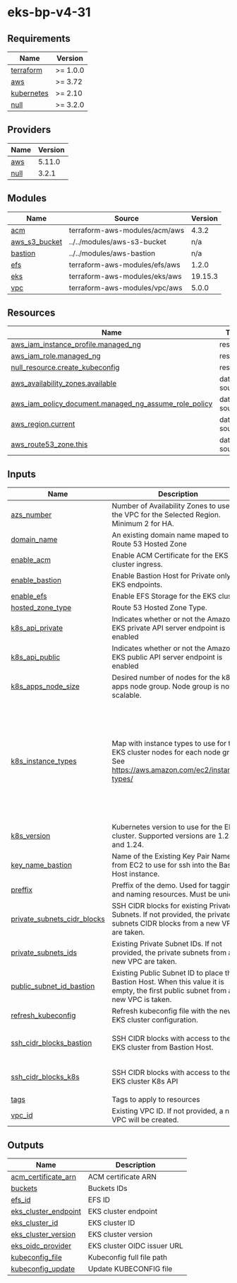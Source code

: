 # eks-bp-v4-31

<!-- BEGINNING OF PRE-COMMIT-TERRAFORM DOCS HOOK -->
## Requirements

| Name | Version |
|------|---------|
| <a name="requirement_terraform"></a> [terraform](#requirement\_terraform) | >= 1.0.0 |
| <a name="requirement_aws"></a> [aws](#requirement\_aws) | >= 3.72 |
| <a name="requirement_kubernetes"></a> [kubernetes](#requirement\_kubernetes) | >= 2.10 |
| <a name="requirement_null"></a> [null](#requirement\_null) | >= 3.2.0 |

## Providers

| Name | Version |
|------|---------|
| <a name="provider_aws"></a> [aws](#provider\_aws) | 5.11.0 |
| <a name="provider_null"></a> [null](#provider\_null) | 3.2.1 |

## Modules

| Name | Source | Version |
|------|--------|---------|
| <a name="module_acm"></a> [acm](#module\_acm) | terraform-aws-modules/acm/aws | 4.3.2 |
| <a name="module_aws_s3_bucket"></a> [aws\_s3\_bucket](#module\_aws\_s3\_bucket) | ../../modules/aws-s3-bucket | n/a |
| <a name="module_bastion"></a> [bastion](#module\_bastion) | ../../modules/aws-bastion | n/a |
| <a name="module_efs"></a> [efs](#module\_efs) | terraform-aws-modules/efs/aws | 1.2.0 |
| <a name="module_eks"></a> [eks](#module\_eks) | terraform-aws-modules/eks/aws | 19.15.3 |
| <a name="module_vpc"></a> [vpc](#module\_vpc) | terraform-aws-modules/vpc/aws | 5.0.0 |

## Resources

| Name | Type |
|------|------|
| [aws_iam_instance_profile.managed_ng](https://registry.terraform.io/providers/hashicorp/aws/latest/docs/resources/iam_instance_profile) | resource |
| [aws_iam_role.managed_ng](https://registry.terraform.io/providers/hashicorp/aws/latest/docs/resources/iam_role) | resource |
| [null_resource.create_kubeconfig](https://registry.terraform.io/providers/hashicorp/null/latest/docs/resources/resource) | resource |
| [aws_availability_zones.available](https://registry.terraform.io/providers/hashicorp/aws/latest/docs/data-sources/availability_zones) | data source |
| [aws_iam_policy_document.managed_ng_assume_role_policy](https://registry.terraform.io/providers/hashicorp/aws/latest/docs/data-sources/iam_policy_document) | data source |
| [aws_region.current](https://registry.terraform.io/providers/hashicorp/aws/latest/docs/data-sources/region) | data source |
| [aws_route53_zone.this](https://registry.terraform.io/providers/hashicorp/aws/latest/docs/data-sources/route53_zone) | data source |

## Inputs

| Name | Description | Type | Default | Required |
|------|-------------|------|---------|:--------:|
| <a name="input_azs_number"></a> [azs\_number](#input\_azs\_number) | Number of Availability Zones to use for the VPC for the Selected Region. Minimum 2 for HA. | `number` | `3` | no |
| <a name="input_domain_name"></a> [domain\_name](#input\_domain\_name) | An existing domain name maped to a Route 53 Hosted Zone | `string` | n/a | yes |
| <a name="input_enable_acm"></a> [enable\_acm](#input\_enable\_acm) | Enable ACM Certificate for the EKS cluster ingress. | `bool` | `true` | no |
| <a name="input_enable_bastion"></a> [enable\_bastion](#input\_enable\_bastion) | Enable Bastion Host for Private only EKS endpoints. | `bool` | `false` | no |
| <a name="input_enable_efs"></a> [enable\_efs](#input\_enable\_efs) | Enable EFS Storage for the EKS cluster. | `bool` | `true` | no |
| <a name="input_hosted_zone_type"></a> [hosted\_zone\_type](#input\_hosted\_zone\_type) | Route 53 Hosted Zone Type. | `string` | `"public"` | no |
| <a name="input_k8s_api_private"></a> [k8s\_api\_private](#input\_k8s\_api\_private) | Indicates whether or not the Amazon EKS private API server endpoint is enabled | `bool` | `false` | no |
| <a name="input_k8s_api_public"></a> [k8s\_api\_public](#input\_k8s\_api\_public) | Indicates whether or not the Amazon EKS public API server endpoint is enabled | `bool` | `true` | no |
| <a name="input_k8s_apps_node_size"></a> [k8s\_apps\_node\_size](#input\_k8s\_apps\_node\_size) | Desired number of nodes for the k8s-apps node group. Node group is not scalable. | `number` | `1` | no |
| <a name="input_k8s_instance_types"></a> [k8s\_instance\_types](#input\_k8s\_instance\_types) | Map with instance types to use for the EKS cluster nodes for each node group. See https://aws.amazon.com/ec2/instance-types/ | `map(list(string))` | <pre>{<br>  "agent": [<br>    "m5.2xlarge"<br>  ],<br>  "agent-spot": [<br>    "m5.2xlarge"<br>  ],<br>  "cb-apps": [<br>    "m5d.4xlarge"<br>  ],<br>  "k8s-apps": [<br>    "m5.8xlarge"<br>  ]<br>}</pre> | no |
| <a name="input_k8s_version"></a> [k8s\_version](#input\_k8s\_version) | Kubernetes version to use for the EKS cluster. Supported versions are 1.23 and 1.24. | `string` | `"1.24"` | no |
| <a name="input_key_name_bastion"></a> [key\_name\_bastion](#input\_key\_name\_bastion) | Name of the Existing Key Pair Name from EC2 to use for ssh into the Bastion Host instance. | `string` | `""` | no |
| <a name="input_preffix"></a> [preffix](#input\_preffix) | Preffix of the demo. Used for tagging and naming resources. Must be unique. | `string` | n/a | yes |
| <a name="input_private_subnets_cidr_blocks"></a> [private\_subnets\_cidr\_blocks](#input\_private\_subnets\_cidr\_blocks) | SSH CIDR blocks for existing Private Subnets. If not provided, the private subnets CIDR blocks from a new VPC are taken. | `list(string)` | `[]` | no |
| <a name="input_private_subnets_ids"></a> [private\_subnets\_ids](#input\_private\_subnets\_ids) | Existing Private Subnet IDs. If not provided, the private subnets from a new VPC are taken. | `list(string)` | `[]` | no |
| <a name="input_public_subnet_id_bastion"></a> [public\_subnet\_id\_bastion](#input\_public\_subnet\_id\_bastion) | Existing Public Subnet ID to place the Bastion Host. When this value it is empty, the first public subnet from a new VPC is taken. | `string` | `""` | no |
| <a name="input_refresh_kubeconfig"></a> [refresh\_kubeconfig](#input\_refresh\_kubeconfig) | Refresh kubeconfig file with the new EKS cluster configuration. | `bool` | `false` | no |
| <a name="input_ssh_cidr_blocks_bastion"></a> [ssh\_cidr\_blocks\_bastion](#input\_ssh\_cidr\_blocks\_bastion) | SSH CIDR blocks with access to the EKS cluster from Bastion Host. | `list(string)` | <pre>[<br>  "0.0.0.0/0"<br>]</pre> | no |
| <a name="input_ssh_cidr_blocks_k8s"></a> [ssh\_cidr\_blocks\_k8s](#input\_ssh\_cidr\_blocks\_k8s) | SSH CIDR blocks with access to the EKS cluster K8s API | `list(string)` | <pre>[<br>  "0.0.0.0/0"<br>]</pre> | no |
| <a name="input_tags"></a> [tags](#input\_tags) | Tags to apply to resources | `map(string)` | `{}` | no |
| <a name="input_vpc_id"></a> [vpc\_id](#input\_vpc\_id) | Existing VPC ID. If not provided, a new VPC will be created. | `string` | `""` | no |

## Outputs

| Name | Description |
|------|-------------|
| <a name="output_acm_certificate_arn"></a> [acm\_certificate\_arn](#output\_acm\_certificate\_arn) | ACM certificate ARN |
| <a name="output_buckets"></a> [buckets](#output\_buckets) | Buckets IDs |
| <a name="output_efs_id"></a> [efs\_id](#output\_efs\_id) | EFS ID |
| <a name="output_eks_cluster_endpoint"></a> [eks\_cluster\_endpoint](#output\_eks\_cluster\_endpoint) | EKS cluster endpoint |
| <a name="output_eks_cluster_id"></a> [eks\_cluster\_id](#output\_eks\_cluster\_id) | EKS cluster ID |
| <a name="output_eks_cluster_version"></a> [eks\_cluster\_version](#output\_eks\_cluster\_version) | EKS cluster version |
| <a name="output_eks_oidc_provider"></a> [eks\_oidc\_provider](#output\_eks\_oidc\_provider) | EKS cluster OIDC issuer URL |
| <a name="output_kubeconfig_file"></a> [kubeconfig\_file](#output\_kubeconfig\_file) | Kubeconfig full file path |
| <a name="output_kubeconfig_update"></a> [kubeconfig\_update](#output\_kubeconfig\_update) | Update KUBECONFIG file |
<!-- END OF PRE-COMMIT-TERRAFORM DOCS HOOK -->
